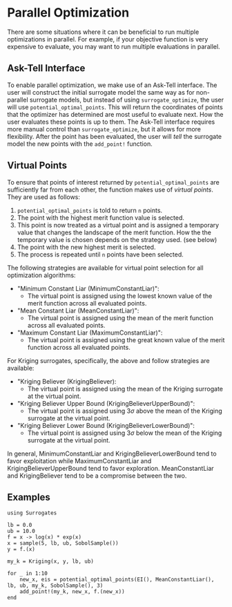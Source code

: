 # Parallel Optimization

There are some situations where it can be beneficial to run multiple optimizations in parallel. For example, if your objective function is very expensive to evaluate, you may want to run multiple evaluations in parallel. 

## Ask-Tell Interface

To enable parallel optimization, we make use of an Ask-Tell interface. The user will construct the initial surrogate model the same way as for non-parallel surrogate models, but instead of using `surrogate_optimize`, the user will use `potential_optimal_points`. This will return the coordinates of points that the optimizer has determined are most useful to evaluate next. How the user evaluates these points is up to them. The Ask-Tell interface requires more manual control than `surrogate_optimize`, but it allows for more flexibility. After the point has been evaluated, the user will *tell* the surrogate model the new points with the `add_point!` function.

## Virtual Points

To ensure that points of interest returned by `potential_optimal_points` are sufficiently far from each other, the function makes use of *virtual points*. They are used as follows:
1. `potential_optimal_points` is told to return `n` points.
2. The point with the highest merit function value is selected.
3. This point is now treated as a virtual point and is assigned a temporary value that changes the landscape of the merit function. How the the temporary value is chosen depends on the strategy used. (see below)
4. The point with the new highest merit is selected.
5. The process is repeated until `n` points have been selected.

The following strategies are available for virtual point selection for all optimization algorithms:

- "Minimum Constant Liar (MinimumConstantLiar)":
  - The virtual point is assigned using the lowest known value of the merit function across all evaluated points.
- "Mean Constant Liar (MeanConstantLiar)":
  - The virtual point is assigned using the mean of the merit function across all evaluated points.
- "Maximum Constant Liar (MaximumConstantLiar)":
  - The virtual point is assigned using the great known value of the merit function across all evaluated points.

For Kriging surrogates, specifically, the above and follow strategies are available:  

- "Kriging Believer (KrigingBeliever):
  - The virtual point is assigned using the mean of the Kriging surrogate at the virtual point.
- "Kriging Believer Upper Bound (KrigingBelieverUpperBound)":
  - The virtual point is assigned using 3$\sigma$ above the mean of the Kriging surrogate at the virtual point.
- "Kriging Believer Lower Bound (KrigingBelieverLowerBound)":
  - The virtual point is assigned using 3$\sigma$ below the mean of the Kriging surrogate at the virtual point.


In general, MinimumConstantLiar and KrigingBelieverLowerBound tend to favor exploitation while MaximumConstantLiar and KrigingBelieverUpperBound tend to favor exploration. MeanConstantLiar and KrigingBeliever tend to be a compromise between the two.

## Examples

```@example
using Surrogates

lb = 0.0
ub = 10.0
f = x -> log(x) * exp(x)
x = sample(5, lb, ub, SobolSample())
y = f.(x)

my_k = Kriging(x, y, lb, ub)

for _ in 1:10
    new_x, eis = potential_optimal_points(EI(), MeanConstantLiar(), lb, ub, my_k, SobolSample(), 3)
    add_point!(my_k, new_x, f.(new_x))
end
```
